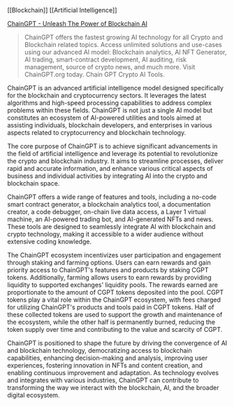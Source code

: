 [[Blockchain]] [[Artificial Intelligence]]

[ChainGPT - Unleash The Power of Blockchain AI](https://www.chaingpt.org)
> ChainGPT offers the fastest growing AI technology for all Crypto and Blockchain related topics. Access unlimited solutions and use-cases using our advanced AI model: Blockchain analytics, AI NFT Generator, AI trading, smart-contract development, AI auditing, risk management, source of crypto news, and much more. Visit ChainGPT.org today. Chain GPT Crypto AI Tools.

ChainGPT is an advanced artificial intelligence model designed specifically for the blockchain and cryptocurrency sectors. It leverages the latest algorithms and high-speed processing capabilities to address complex problems within these fields. ChainGPT is not just a single AI model but constitutes an ecosystem of AI-powered utilities and tools aimed at assisting individuals, blockchain developers, and enterprises in various aspects related to cryptocurrency and blockchain technology.

The core purpose of ChainGPT is to achieve significant advancements in the field of artificial intelligence and leverage its potential to revolutionize the crypto and blockchain industry. It aims to streamline processes, deliver rapid and accurate information, and enhance various critical aspects of business and individual activities by integrating AI into the crypto and blockchain space.

ChainGPT offers a wide range of features and tools, including a no-code smart contract generator, a blockchain analytics tool, a documentation creator, a code debugger, on-chain live data access, a Layer 1 virtual machine, an AI-powered trading bot, and AI-generated NFTs and news. These tools are designed to seamlessly integrate AI with blockchain and crypto technology, making it accessible to a wider audience without extensive coding knowledge.

The ChainGPT ecosystem incentivizes user participation and engagement through staking and farming options. Users can earn rewards and gain priority access to ChainGPT's features and products by staking CGPT tokens. Additionally, farming allows users to earn rewards by providing liquidity to supported exchanges' liquidity pools. The rewards earned are proportionate to the amount of CGPT tokens deposited into the pool. CGPT tokens play a vital role within the ChainGPT ecosystem, with fees charged for utilizing ChainGPT's products and tools paid in CGPT tokens. Half of these collected tokens are used to support the growth and maintenance of the ecosystem, while the other half is permanently burned, reducing the token supply over time and contributing to the value and scarcity of CGPT.

ChainGPT is positioned to shape the future by driving the convergence of AI and blockchain technology, democratizing access to blockchain capabilities, enhancing decision-making and analysis, improving user experiences, fostering innovation in NFTs and content creation, and enabling continuous improvement and adaptation. As technology evolves and integrates with various industries, ChainGPT can contribute to transforming the way we interact with the blockchain, AI, and the broader digital ecosystem.
